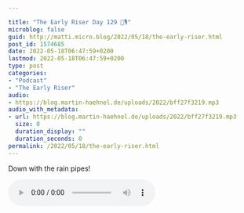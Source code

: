 ```yaml
---

title: "The Early Riser Day 129 🌅🎙"
microblog: false
guid: http://matti.micro.blog/2022/05/18/the-early-riser.html
post_id: 1574685
date: 2022-05-18T06:47:59+0200
lastmod: 2022-05-18T06:47:59+0200
type: post
categories:
- "Podcast"
- "The Early Riser"
audio:
- https://blog.martin-haehnel.de/uploads/2022/bff27f3219.mp3
audio_with_metadata:
- url: https://blog.martin-haehnel.de/uploads/2022/bff27f3219.mp3
  size: 0
  duration_display: ""
  duration_seconds: 0
permalink: /2022/05/18/the-early-riser.html
---
```

Down with the rain pipes!

<audio controls="controls" src="https://blog.martin-haehnel.de/uploads/2022/bff27f3219.mp3" preload="metadata" />
